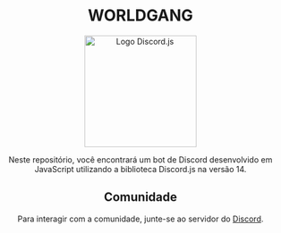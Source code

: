 <!DOCTYPE html>
<html>

<head>
    <meta charset="UTF-8">
    <meta name="viewport" content="width=device-width, initial-scale=1.0">
</head>

<body>
    <h1 style="text-align: center;">WORLDGANG</h1>
    <p align="center">
        <img src="[https://i.imgur.com/OZWnmTO.png](https://cdn.discordapp.com/attachments/1168988133233266719/1168997000784650281/wg.gif?ex=659da04b&is=658b2b4b&hm=bd7ff827322d838977d9c1f5abbdb3d20afc5aafbfef88a28cd7c6d77b9819ca&)" alt="Logo Discord.js" width="200">
    </p>
    <p style="text-align: center;">Neste repositório, você encontrará um bot de Discord desenvolvido em JavaScript utilizando a biblioteca Discord.js na versão 14. </p>
    <!-- <p style="text-align: center;">Aviso: Esta série está descontinuada e não receberá mais atualizações, pois foi baseada na versão 14 do Discord.js e novas versões da biblioteca foram lançadas.</p> -->
    <h2 style="text-align: center;">Comunidade</h2>
    <p style="text-align: center;">Para interagir com a comunidade, junte-se ao servidor do <a href="https://discord.gg/worldgang">Discord</a>.</p>
</body>

</html>
